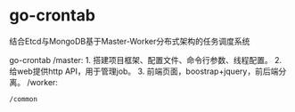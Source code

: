 # go-crontab
结合Etcd与MongoDB基于Master-Worker分布式架构的任务调度系统

go-crontab
    /master:
            1. 搭建项目框架、配置文件、命令行参数、线程配置。
            2. 给web提供http API，用于管理job。
            3. 前端页面，boostrap+jquery，前后端分离。
    /worker:
            
    /common
    
